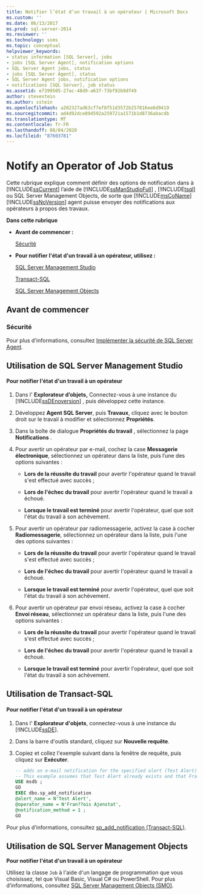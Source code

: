 ```yaml
---
title: Notifier l’état d’un travail à un opérateur | Microsoft Docs
ms.custom: ''
ms.date: 06/13/2017
ms.prod: sql-server-2014
ms.reviewer: ''
ms.technology: ssms
ms.topic: conceptual
helpviewer_keywords:
- status information [SQL Server], jobs
- jobs [SQL Server Agent], notification options
- SQL Server Agent jobs, status
- jobs [SQL Server Agent], status
- SQL Server Agent jobs, notification options
- notifications [SQL Server], job status
ms.assetid: e7399505-27ac-48d9-a637-73bf92b9df49
author: stevestein
ms.author: sstein
ms.openlocfilehash: a202327ad63cf7ef8f51d3572b257816ee6d9419
ms.sourcegitcommit: ad4d92dce894592a259721a1571b1d8736abacdb
ms.translationtype: MT
ms.contentlocale: fr-FR
ms.lasthandoff: 08/04/2020
ms.locfileid: "87603781"
---
```

# <a name="notify-an-operator-of-job-status"></a>Notify an Operator of Job Status
  Cette rubrique explique comment définir des options de notification dans à [!INCLUDE[ssCurrent](../../includes/sscurrent-md.md)] l’aide de [!INCLUDE[ssManStudioFull](../../includes/ssmanstudiofull-md.md)] , [!INCLUDE[tsql](../../includes/tsql-md.md)] ou SQL Server Management Objects, de sorte que [!INCLUDE[msCoName](../../includes/msconame-md.md)] [!INCLUDE[ssNoVersion](../../includes/ssnoversion-md.md)] agent puisse envoyer des notifications aux opérateurs à propos des travaux.  
  
 **Dans cette rubrique**  
  
-   **Avant de commencer :**  
  
     [Sécurité](#Security)  
  
-   **Pour notifier l'état d'un travail à un opérateur, utilisez :**  
  
     [SQL Server Management Studio](#SSMS)  
  
     [Transact-SQL](#TSQL)  
  
     [SQL Server Management Objects](#SMO)  
  
##  <a name="before-you-begin"></a><a name="BeforeYouBegin"></a> Avant de commencer  
  
###  <a name="security"></a><a name="Security"></a> Sécurité  
 Pour plus d'informations, consultez [Implémenter la sécurité de SQL Server Agent](implement-sql-server-agent-security.md).  
  
##  <a name="using-sql-server-management-studio"></a><a name="SSMS"></a> Utilisation de SQL Server Management Studio  
  
#### <a name="to-notify-an-operator-of-job-status"></a>Pour notifier l'état d'un travail à un opérateur  
  
1.  Dans l' **Explorateur d’objets,** Connectez-vous à une instance du [!INCLUDE[ssDEnoversion](../../includes/ssdenoversion-md.md)] , puis développez cette instance.  
  
2.  Développez **Agent SQL Server**, puis **Travaux**, cliquez avec le bouton droit sur le travail à modifier et sélectionnez **Propriétés**.  
  
3.  Dans la boîte de dialogue **Propriétés du travail** , sélectionnez la page **Notifications** .  
  
4.  Pour avertir un opérateur par e-mail, cochez la case **Messagerie électronique**, sélectionnez un opérateur dans la liste, puis l’une des options suivantes :  
  
    -   **Lors de la réussite du travail** pour avertir l'opérateur quand le travail s'est effectué avec succès ;  
  
    -   **Lors de l'échec du travail** pour avertir l'opérateur quand le travail a échoué.  
  
    -   **Lorsque le travail est terminé** pour avertir l'opérateur, quel que soit l'état du travail à son achèvement.  
  
5.  Pour avertir un opérateur par radiomessagerie, activez la case à cocher **Radiomessagerie**, sélectionnez un opérateur dans la liste, puis l'une des options suivantes :  
  
    -   **Lors de la réussite du travail** pour avertir l'opérateur quand le travail s'est effectué avec succès ;  
  
    -   **Lors de l'échec du travail** pour avertir l'opérateur quand le travail a échoué.  
  
    -   **Lorsque le travail est terminé** pour avertir l'opérateur, quel que soit l'état du travail à son achèvement.  
  
6.  Pour avertir un opérateur par envoi réseau, activez la case à cocher **Envoi réseau**, sélectionnez un opérateur dans la liste, puis l'une des options suivantes :  
  
    -   **Lors de la réussite du travail** pour avertir l'opérateur quand le travail s'est effectué avec succès ;  
  
    -   **Lors de l'échec du travail** pour avertir l'opérateur quand le travail a échoué.  
  
    -   **Lorsque le travail est terminé** pour avertir l'opérateur, quel que soit l'état du travail à son achèvement.  
  
##  <a name="using-transact-sql"></a><a name="TSQL"></a> Utilisation de Transact-SQL  
  
#### <a name="to-notify-an-operator-of-job-status"></a>Pour notifier l'état d'un travail à un opérateur  
  
1.  Dans l' **Explorateur d'objets**, connectez-vous à une instance du [!INCLUDE[ssDE](../../includes/ssde-md.md)].  
  
2.  Dans la barre d'outils standard, cliquez sur **Nouvelle requête**.  
  
3.  Copiez et collez l'exemple suivant dans la fenêtre de requête, puis cliquez sur **Exécuter**.  
  
    ```sql
    -- adds an e-mail notification for the specified alert (Test Alert).  
    -- This example assumes that Test Alert already exists and that Fran??ois Ajenstat is a valid operator name.  
    USE msdb ;  
    GO  
    EXEC dbo.sp_add_notification   
    @alert_name = N'Test Alert',   
    @operator_name = N'Fran??ois Ajenstat',   
    @notification_method = 1 ;  
    GO  
    ```  
  
 Pour plus d’informations, consultez [sp_add_notification &#40;Transact-SQL&#41;](/sql/relational-databases/system-stored-procedures/sp-add-notification-transact-sql).  
  
##  <a name="using-sql-server-management-objects"></a><a name="SMO"></a>Utilisation de SQL Server Management Objects  
 **Pour notifier l'état d'un travail à un opérateur**  
  
 Utilisez la classe `Job` à l'aide d'un langage de programmation que vous choisissez, tel que Visual Basic, Visual C# ou PowerShell. Pour plus d’informations, consultez [SQL Server Management Objects (SMO)](https://msdn.microsoft.com/library/ms162169.aspx).  

